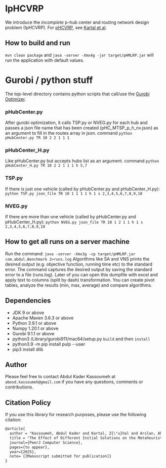 # IpHCVRP

We introduce the *incomplete* p-hub center and routing network design problem (IpHCVRP).
For [pHCVRP](https://link.springer.com/article/10.1007/s00291-018-0526-2), see [Kartal et al](https://link.springer.com/article/10.1007/s00291-018-0526-2).

## How to build and run
`mvn clean package` and `java -server -Xmx4g -jar target/pHMLRP.jar` will run the application with default values.


# Gurobi / python stuff
The top-level directory contains python scripts that call/use the [Gurobi Optimizer](https://www.gurobi.com).

### pHubCenter.py
After gurobi optimization, it calls TSP.py or NVEG.py for each hub and passes a json file name that has been created (pHC_MTSP_p_h_nv.json) as an argument
to fill in the routes array in json.
command `python pHubCenter.py TR 10 2 2 1 1 1`

### pHubCenter_H.py
Like pHubCenter.py but accepts hubs list as an argument.
command `python pHubCenter_H.py TR 10 2 2 1 1 1 h 5,7`

### TSP.py
If there is just one vehicle (called by pHubCenter.py and pHubCenter_H.py):
`python TSP.py json_file TR 10 1 1 1 1 h 1 s 2,3,4,5,6,7,8,9,10`

### NVEG.py
If there are more than one vehicle (called by pHubCenter.py and pHubCenter_H.py):
`python NVEG.py json_file TR 10 1 2 1 1 h 1 s 2,3,4,5,6,7,8,9,10`


## How to get all runs on a server machine
Run the command: `java -server -Xmx3g -cp target/pHMLRP.jar com.abdul.Benchmark 2>runs.log` 
Algorithms like SA and VNS prints the desired output (e.g. objective function, running time etc) to the standard error.
The command captures the desired output by saving the standard error to a file (runs.log).
Later of you can open this dumpfile with excel and apply text to columns (split by dash) transformation.
You can create pivot tables, analyze the results (min, max, average) and compare algorithms.


## Dependencies

* JDK 9 or above
* Apache Maven 3.6.3 or above
* Python 3.9.1 or above
* Numpy 1.20.1 or above
* Gurobi 9.1.1 or above
* python3 /Library/gurobi911/mac64/setup.py `build` and then `install`
* python3.9 -m pip install pulp --user
* pip3 install dlib

## Author
Please feel free to contact Abdul Kader Kassoumeh at `abood.kassoumeh@gmail.com` if you have any questions, comments or contributions.

## Citation Policy
If you use this library for research purposes, please use the following citation:

``` tex
@article{
  author = "Kassoumeh, Abdul Kader and Kartal, Z{\"u}hal and Arslan, Ahmet",
  title = "The Effect of Different Initial Solutions on the Metaheuristic Algorithms for the Single Allocation \textit{p}-Hub Center and Routing Problem",
  journal={PeerJ Computer Science},
  pages={to appear},
  year={2025},
  note= {[Manuscript submitted for publication]}
}
```
